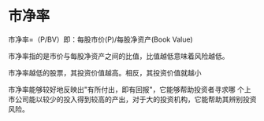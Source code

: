 

# 市净率

市净率=（P/BV）即：每股市价(P)/每股净资产(Book Value)

市净率指的是市价与每股净资产之间的比值，比值越低意味着风险越低。

市净率越低的股票，其投资价值越高。相反，其投资价值就越小

市净率能够较好地反映出"有所付出，即有回报"，它能够帮助投资者寻求哪
个上市公司能以较少的投入得到较高的产出，对于大的投资机构，它能帮助其辨别投资风险。



